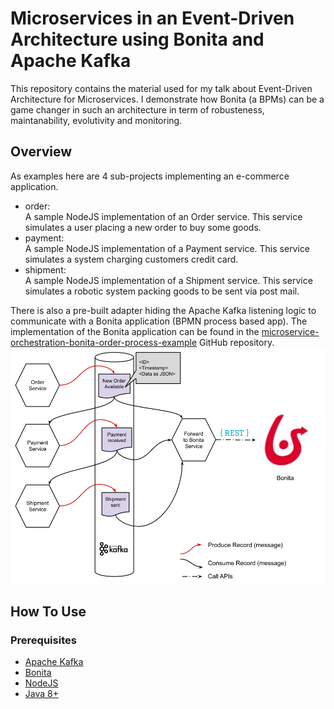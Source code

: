 # Microservices in an Event-Driven Architecture using Bonita and Apache Kafka

This repository contains the material used for my talk about Event-Driven Architecture for Microservices. I demonstrate how Bonita (a BPMs) can be a game changer in such an architecture in term of robusteness, maintanability, evolutivity and monitoring.

## Overview

As examples here are 4 sub-projects implementing an e-commerce application.

* order:  
    A sample NodeJS implementation of an Order service. This service simulates a user placing a new order to buy some goods. 
* payment:  
    A sample NodeJS implementation of a Payment service. This service simulates a system charging customers credit card.
* shipment:  
    A sample NodeJS implementation of a Shipment service. This service simulates a robotic system packing goods to be sent via post mail.

There is also a pre-built adapter hiding the Apache Kafka listening logic to communicate with a Bonita application (BPMN process based app). The implementation of the Bonita application can be found in the [microservice-orchestration-bonita-order-process-example](https://github.com/nchabanoles/microservice-orchestration-bonita-order-process-example) GitHub repository.
![Event-Driven Architecture with Bonita](https://github.com/nchabanoles/microservices-orchestration-talk/raw/master/pics/Event-Driven_Microservices_Bonita-e-commerce.png)

## How To Use

### Prerequisites
* [Apache Kafka](https://kafka.apache.org/)
* [Bonita](https://www.bonitasoft.com/)
* [NodeJS](https://nodejs.org/en/)
* [Java 8+](http://www.oracle.com/technetwork/java/javase/downloads/index.html)
